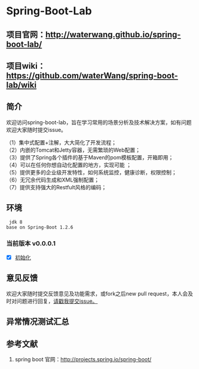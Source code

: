 # Spring-Boot-Lab

## 项目官网：<http://waterwang.github.io/spring-boot-lab/>
## 项目wiki：<https://github.com/waterWang/spring-boot-lab/wiki>  

## 简介
欢迎访问spring-boot-lab，旨在学习常用的场景分析及技术解决方案，如有问题欢迎大家随时提交issue。

 （1）集中式配置+注解，大大简化了开发流程；   
 （2）内嵌的Tomcat和Jetty容器，无需繁琐的Web配置；  
 （3）提供了Spring各个插件的基于Maven的pom模板配置，开箱即用；   
 （4）可以在任何你想自动化配置的地方，实现可能 ；  
 （5）提供更多的企业级开发特性，如何系统监控，健康诊断，权限控制；   
 （6）无冗余代码生成和XML强制配置；  
 （7）提供支持强大的Restfult风格的编码；

## 环境
	 jdk 8
	base on Spring-Boot 1.2.6

### 当前版本 v0.0.0.1

- [x] [初始化](d)   


## 意见反馈
欢迎大家随时提交反馈意见及功能需求，或fork之后new pull request，本人会及时对问题进行回复，[请戳我提交issue。](https://github.com/waterWang/spring-boot-lab/issues/new)

## 异常情况测试汇总  


## 参考文献
1.  spring boot 官网：<http://projects.spring.io/spring-boot/>